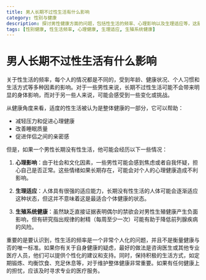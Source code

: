 ```yaml
---
title: 男人长期不过性生活有什么影响
category: 性别与健康
description: 探讨男性健康方面的问题，包括性生活的频率、心理影响以及生理适应等，这是一个普遍关心的话题。
tags: [性别健康, 性生活频率, 心理健康, 生理适应, 生殖系统健康]
---
```

# 男人长期不过性生活有什么影响
关于性生活的频率，每个人的情况都是不同的，受到年龄、健康状况、个人习惯和生活方式等多种因素的影响。对于一些男性来说，长期不过性生活可能不会带来明显的身体影响，而对于另一些人来说，可能会感受到一些变化或挑战。

从健康角度来看，适度的性生活被认为是整体健康的一部分，它可以帮助：

- 减轻压力和促进心理健康
- 改善睡眠质量
- 促进伴侣之间的亲密感

但是，如果一个男性长期没有性生活，他可能会经历以下一些情况：

1. **心理影响**：由于社会和文化因素，一些男性可能会感到焦虑或者自我怀疑，担心自己是否正常。这些情绪如果长期存在，可能会对个人的心理健康造成不利影响。

2. **生理适应**：人体具有很强的适应能力，长期没有性生活的人体可能会逐渐适应这种状态，但这并不意味着这是最适合个体健康的状态。

3. **生殖系统健康**：虽然缺乏直接证据表明偶尔的禁欲会对男性生殖健康产生负面影响，但有研究指出规律的射精（每周至少一次）可能有助于降低前列腺疾病的风险。

重要的是要认识到，性生活的频率是一个非常个人化的问题，并且不是衡量健康与否的唯一标准。如果你有关于自身健康的疑虑，最好的做法是咨询医生或其他专业医疗人员，他们可以提供个性化的建议和支持。同时，保持积极的生活方式，如定期锻炼、均衡饮食、充足休息等，对于维护整体健康非常重要。如果有任何健康上的担忧，应该及时寻求专业的医疗服务。